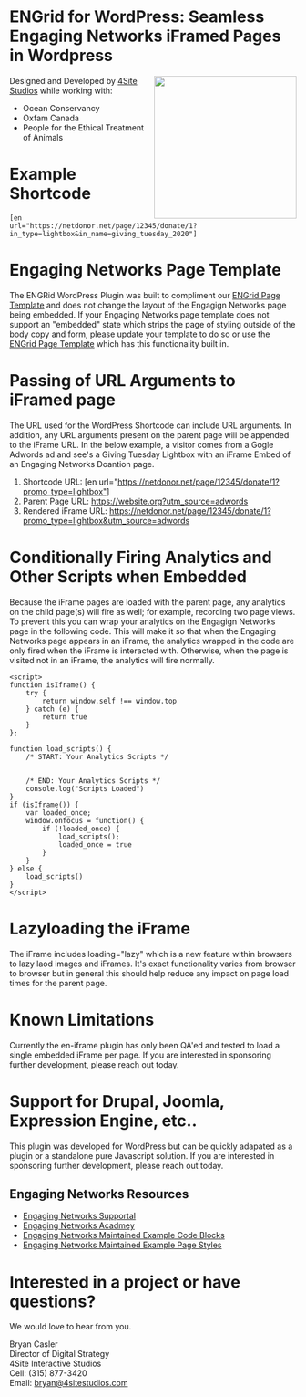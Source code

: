 # ENGrid for WordPress: Seamless Engaging Networks iFramed Pages in Wordpress
<img align="right" width="250" height="250" src="https://engagingnetworks.academy/wp-content/uploads/2019/09/D-D-Partner.png">

Designed and Developed by [4Site Studios](http://4sitestudios.com/en?ms=github) while working with:
- Ocean Conservancy
- Oxfam Canada
- People for the Ethical Treatment of Animals

# Example Shortcode
```[en url="https://netdonor.net/page/12345/donate/1?in_type=lightbox&in_name=giving_tuesday_2020"]```

# Engaging Networks Page Template
The ENGRid WordPress Plugin was built to compliment our [ENGrid Page Template](https://github.com/4site-interactive-studios/engrid) and does not change the layout of the Engagign Networks page being embedded. If your Engaging Networks page template does not support an "embedded" state which strips the page of styling outside of the body copy and form, please update your template to do so or use the [ENGrid Page Template](https://github.com/4site-interactive-studios/engrid) which has this functionality built in.

# Passing of URL Arguments to iFramed page
The URL used for the WordPress Shortcode can include URL arguments. In addition, any URL arguments present on the parent page will be appended to the iFrame URL. In the below example, a visitor comes from a Gogle Adwords ad and see's a Giving Tuesday Lightbox with an iFrame Embed of an Engaging Networks Doantion page. 
1) Shortcode URL: [en url="https://netdonor.net/page/12345/donate/1?promo_type=lightbox"]
2) Parent Page URL: https://website.org?utm_source=adwords
3) Rendered iFrame URL: https://netdonor.net/page/12345/donate/1?promo_type=lightbox&utm_source=adwords

# Conditionally Firing Analytics and Other Scripts when Embedded
Because the iFrame pages are loaded with the parent page, any analytics on the child page(s) will fire as well; for example, recording two page views. To prevent this you can wrap your analytics on the Engagign Networks page in the following code. This will make it so that when the Engaging Networks page appears in an iFrame, the analytics wrapped in the code are only fired when the iFrame is interacted with. Otherwise, when the page is visited not in an iFrame, the analytics will fire normally.

```
<script>
function isIframe() {
	try {
		return window.self !== window.top
	} catch (e) {
		return true
	}
};

function load_scripts() {
	/* START: Your Analytics Scripts */
	
	
	/* END: Your Analytics Scripts */
	console.log("Scripts Loaded")
}
if (isIframe()) {
	var loaded_once;
	window.onfocus = function() {
		if (!loaded_once) {
			load_scripts();
			loaded_once = true
		}
	}
} else {
	load_scripts()
}
</script>
```

# Lazyloading the iFrame
The iFrame includes loading="lazy" which is a new feature within browsers to lazy laod images and iFrames. It's exact functionality varies from browser to browser but in general this should help reduce any impact on page load times for the parent page.

# Known Limitations
Currently the en-iframe plugin has only been QA'ed and tested to load a single embedded iFrame per page. If you are interested in sponsoring further development, please reach out today.

# Support for Drupal, Joomla, Expression Engine, etc..
This plugin was developed for WordPress but can be quickly adapated as a plugin or a standalone pure Javascript solution. If you are interested in sponsoring further development, please reach out today.

## Engaging Networks Resources
- [Engaging Networks Supportal](https://engagingnetworks.support/)
- [Engaging Networks Acadmey](https://engagingnetworks.academy/)
- [Engaging Networks Maintained Example Code Blocks](https://github.com/EngagingNetworks/page-builder-code-blocks)
- [Engaging Networks Maintained Example Page Styles](https://github.com/EngagingNetworks/page-builder-css-styles)

# Interested in a project or have questions?
We would love to hear from you.

Bryan Casler  
Director of Digital Strategy  
4Site Interactive Studios  
Cell: (315) 877-3420  
Email: bryan@4sitestudios.com
